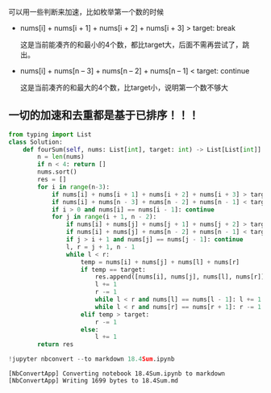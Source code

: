 
可以用一些判断来加速，比如枚举第一个数的时候

- nums[i] + nums[i + 1] + nums[i + 2] + nums[i + 3] > target: break

    这是当前能凑齐的和最小的4个数，都比target大，后面不需再尝试了，跳出。

- nums[i] + nums[n – 3] + nums[n – 2] + nums[n – 1] < target: continue

    这是当前凑齐的和最大的4个数，比target小，说明第一个数不够大

## 一切的加速和去重都是基于已排序！！！


```python
from typing import List
class Solution:
    def fourSum(self, nums: List[int], target: int) -> List[List[int]]:
        n = len(nums)
        if n < 4: return []
        nums.sort()
        res = []
        for i in range(n-3):
            if nums[i] + nums[i + 1] + nums[i + 2] + nums[i + 3] > target: break     # 加速 (包括当前数在内和最小)
            if nums[i] + nums[n - 3] + nums[n - 2] + nums[n - 1] < target: continue  # 加速（包括当前数在内和最大）
            if i > 0 and nums[i] == nums[i - 1]: continue
            for j in range(i + 1, n - 2):
                if nums[i] + nums[j] + nums[j + 1] + nums[j + 2] > target: break     # 加速
                if nums[i] + nums[j] + nums[n - 2] + nums[n - 1] < target: continue  # 加速
                if j > i + 1 and nums[j] == nums[j - 1]: continue
                l, r = j + 1, n - 1
                while l < r:
                    temp = nums[i] + nums[j] + nums[l] + nums[r]
                    if temp == target:
                        res.append([nums[i], nums[j], nums[l], nums[r]])
                        l += 1
                        r -= 1
                        while l < r and nums[l] == nums[l - 1]: l += 1
                        while l < r and nums[r] == nums[r + 1]: r -= 1
                    elif temp > target:
                        r -= 1
                    else:
                        l += 1
        return res
```


```python
!jupyter nbconvert --to markdown 18.4Sum.ipynb
```

    [NbConvertApp] Converting notebook 18.4Sum.ipynb to markdown
    [NbConvertApp] Writing 1699 bytes to 18.4Sum.md

